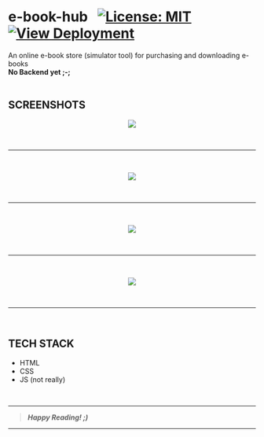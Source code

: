 <!--

<p align="center">
  <br>
  <a href="https://code-chaser.github.io/e-book-hub/"><img src="./img/logo.png" height="150px"/></a>
  <br>
  <br>
</p>

-->


# e-book-hub &nbsp; <!--![Generic badge](https://img.shields.io/badge/University-Project-red.svg)--> [![License: MIT](https://img.shields.io/badge/License-MIT-yellow.svg)](https://en.wikipedia.org/wiki/MIT_License)  [![View Deployment](https://img.shields.io/badge/View-Deployment-blue.svg)](https://code-chaser.github.io/e-book-hub/) <!--![views](https://visitor-badge.glitch.me/badge?page_id=code-chaser.hospital-management-system)--> &nbsp;
An online e-book store (simulator tool) for purchasing and downloading e-books
<br>
**No Backend yet ;-;**
<br><br>
## SCREENSHOTS

<div style="text-align:center"><img src="https://user-images.githubusercontent.com/63065397/132886045-3beb0d7d-d605-4328-bce8-e8d80ff89b85.png" /></div>

<br><hr><br>

<div style="text-align:center"><img src="https://user-images.githubusercontent.com/63065397/132886690-bd125278-7a35-4fe8-9f67-5f1bf34f4dac.png" /></div>

<br><hr><br>

<div style="text-align:center"><img src="https://user-images.githubusercontent.com/63065397/132886842-8d9f1090-fb8e-475c-aa4b-3ed688bce887.png" /></div>

<br><hr><br>

<div style="text-align:center"><img src="https://user-images.githubusercontent.com/63065397/132886898-b6f9e1fc-79a4-4a26-9c7f-5706890cefb0.png" /></div>

<br><hr>

<br>

## TECH STACK
* HTML
* CSS
* JS (not really)

<br>

___
> ***Happy Reading! ;)***
___
